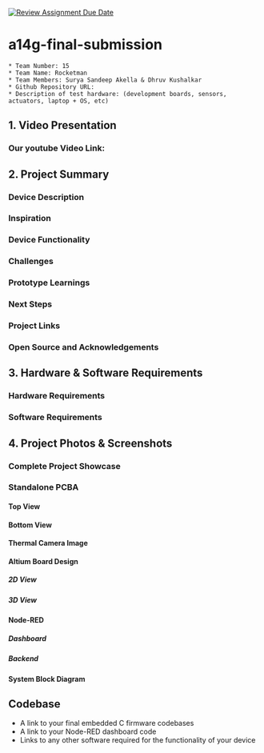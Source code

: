 [![Review Assignment Due Date](https://classroom.github.com/assets/deadline-readme-button-22041afd0340ce965d47ae6ef1cefeee28c7c493a6346c4f15d667ab976d596c.svg)](https://classroom.github.com/a/AlBFWSQg)

# a14g-final-submission

    * Team Number: 15
    * Team Name: Rocketman
    * Team Members: Surya Sandeep Akella & Dhruv Kushalkar
    * Github Repository URL:
    * Description of test hardware: (development boards, sensors, actuators, laptop + OS, etc)

## 1. Video Presentation


### Our youtube Video Link:


## 2. Project Summary


### Device Description


### Inspiration


### Device Functionality


### Challenges


### Prototype Learnings


### Next Steps


### Project Links


### Open Source and Acknowledgements

## 3. Hardware & Software Requirements

### Hardware Requirements

### Software Requirements

## 4. Project Photos & Screenshots

### Complete Project Showcase

### Standalone PCBA

#### Top View

#### Bottom View

#### Thermal Camera Image


#### Altium Board Design

##### 2D View

##### 3D View


#### Node-RED

##### Dashboard

##### Backend


#### System Block Diagram



## Codebase

- A link to your final embedded C firmware codebases
- A link to your Node-RED dashboard code
- Links to any other software required for the functionality of your device
